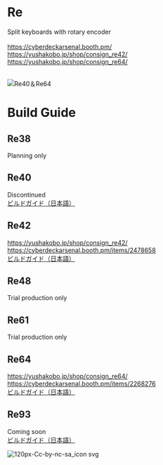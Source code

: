 # Re
Split keyboards with rotary encoder<br>
<br>
https://cyberdeckarsenal.booth.pm/<br>
https://yushakobo.jp/shop/consign_re42/<br>
https://yushakobo.jp/shop/consign_re64/<br>
<br>

![Re40＆Re64](https://user-images.githubusercontent.com/58157342/89754003-38164080-db15-11ea-95b6-936866eccc6a.JPG)

# Build Guide
## Re38
Planning only<br>
## Re40
Discontinued<br>
[ビルドガイド（日本語）](Re40/Documents/buildguide_v1.0.md)
## Re42
https://yushakobo.jp/shop/consign_re42/<br>
https://cyberdeckarsenal.booth.pm/items/2478658<br>
[ビルドガイド（日本語）](Re42/Documents/buildguide_v1.0.md)
## Re48
Trial production only<br>
## Re61
Trial production only<br>
## Re64
https://yushakobo.jp/shop/consign_re64/<br>
https://cyberdeckarsenal.booth.pm/items/2268276<br>
[ビルドガイド（日本語）](Re64/Documents/buildguide_v1.0.md)
## Re93
Coming soon<br>
[ビルドガイド（日本語）](Re93/Documents/buildguide_v1.0.md)

![120px-Cc-by-nc-sa_icon svg](https://user-images.githubusercontent.com/58157342/87903527-24883480-ca97-11ea-86a5-e6abcf258247.png)
